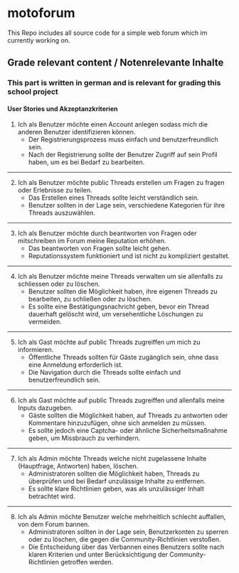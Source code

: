# motoforum

This Repo includes all source code for a simple web forum which im currently working on.

## Grade relevant content / Notenrelevante Inhalte

### This part is written in german and is relevant for grading this school project

#### User Stories und Akzeptanzkriterien

1. Ich als Benutzer möchte einen Account anlegen sodass mich die anderen Benutzer identifizieren können.
    - Der Registrierungsprozess muss einfach und benutzerfreundlich sein.
    - Nach der Registrierung sollte der Benutzer Zugriff auf sein Profil haben, um es bei Bedarf zu bearbeiten.
---
2. Ich als Benutzer möchte public Threads erstellen um Fragen zu fragen oder Erlebnisse zu teilen.
    - Das Erstellen eines Threads sollte leicht verständlich sein.
    - Benutzer sollten in der Lage sein, verschiedene Kategorien für ihre Threads auszuwählen.
---
3. Ich als Benutzer möchte durch beantworten von Fragen oder mitschreiben im Forum meine Reputation erhöhen.
    - Das beantworten von Fragen sollte leicht gehen.
    - Reputationssystem funktioniert und ist nicht zu kompliziert gestaltet.
---
4. Ich als Benutzer möchte meine Threads verwalten um sie allenfalls zu schliessen oder zu löschen.
    - Benutzer sollten die Möglichkeit haben, ihre eigenen Threads zu bearbeiten, zu schließen oder zu löschen.
    - Es sollte eine Bestätigungsnachricht geben, bevor ein Thread dauerhaft gelöscht wird, um versehentliche Löschungen zu vermeiden.
---
5. Ich als Gast möchte auf public Threads zugreiffen um mich zu informieren.
    - Öffentliche Threads sollten für Gäste zugänglich sein, ohne dass eine Anmeldung erforderlich ist.
    - Die Navigation durch die Threads sollte einfach und benutzerfreundlich sein.
---
6. Ich als Gast möchte auf public Threads zugreiffen und allenfalls meine Inputs dazugeben.
    - Gäste sollten die Möglichkeit haben, auf Threads zu antworten oder Kommentare hinzuzufügen, ohne sich anmelden zu müssen.
    - Es sollte jedoch eine Captcha- oder ähnliche Sicherheitsmaßnahme geben, um Missbrauch zu verhindern.
---
7. Ich als Admin möchte Threads welche nicht zugelassene Inhalte (Hauptfrage, Antworten) haben, löschen.
    - Administratoren sollten die Möglichkeit haben, Threads zu überprüfen und bei Bedarf unzulässige Inhalte zu entfernen.
    - Es sollte klare Richtlinien geben, was als unzulässiger Inhalt betrachtet wird.
---
8. Ich als Admin möchte Benutzer welche mehrheitlich schlecht auffallen, von dem Forum bannen.
    - Administratoren sollten in der Lage sein, Benutzerkonten zu sperren oder zu löschen, die gegen die Community-Richtlinien verstoßen.
    - Die Entscheidung über das Verbannen eines Benutzers sollte nach klaren Kriterien und unter Berücksichtigung der Community-Richtlinien getroffen werden.
